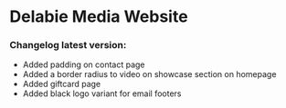 # Delabie Media Website  

### Changelog latest version:  
- Added padding on contact page  
- Added a border radius to video on showcase section on homepage  
- Added giftcard page  
- Added black logo variant for email footers